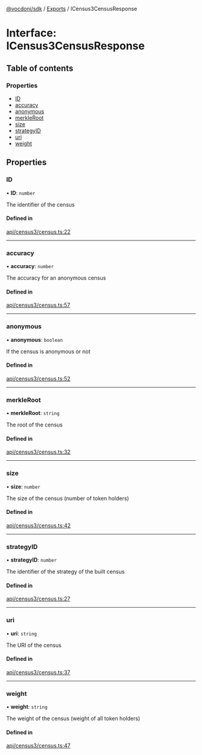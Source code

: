 [@vocdoni/sdk](/sdk) / [Exports](../modules.md) / ICensus3CensusResponse

# Interface: ICensus3CensusResponse

## Table of contents

### Properties

- [ID](ICensus3CensusResponse.md#id)
- [accuracy](ICensus3CensusResponse.md#accuracy)
- [anonymous](ICensus3CensusResponse.md#anonymous)
- [merkleRoot](ICensus3CensusResponse.md#merkleroot)
- [size](ICensus3CensusResponse.md#size)
- [strategyID](ICensus3CensusResponse.md#strategyid)
- [uri](ICensus3CensusResponse.md#uri)
- [weight](ICensus3CensusResponse.md#weight)

## Properties

### ID

• **ID**: `number`

The identifier of the census

#### Defined in

[api/census3/census.ts:22](https://github.com/vocdoni/vocdoni-sdk/blob/2c8c18a/src/api/census3/census.ts#L22)

___

### accuracy

• **accuracy**: `number`

The accuracy for an anonymous census

#### Defined in

[api/census3/census.ts:57](https://github.com/vocdoni/vocdoni-sdk/blob/2c8c18a/src/api/census3/census.ts#L57)

___

### anonymous

• **anonymous**: `boolean`

If the census is anonymous or not

#### Defined in

[api/census3/census.ts:52](https://github.com/vocdoni/vocdoni-sdk/blob/2c8c18a/src/api/census3/census.ts#L52)

___

### merkleRoot

• **merkleRoot**: `string`

The root of the census

#### Defined in

[api/census3/census.ts:32](https://github.com/vocdoni/vocdoni-sdk/blob/2c8c18a/src/api/census3/census.ts#L32)

___

### size

• **size**: `number`

The size of the census (number of token holders)

#### Defined in

[api/census3/census.ts:42](https://github.com/vocdoni/vocdoni-sdk/blob/2c8c18a/src/api/census3/census.ts#L42)

___

### strategyID

• **strategyID**: `number`

The identifier of the strategy of the built census

#### Defined in

[api/census3/census.ts:27](https://github.com/vocdoni/vocdoni-sdk/blob/2c8c18a/src/api/census3/census.ts#L27)

___

### uri

• **uri**: `string`

The URI of the census

#### Defined in

[api/census3/census.ts:37](https://github.com/vocdoni/vocdoni-sdk/blob/2c8c18a/src/api/census3/census.ts#L37)

___

### weight

• **weight**: `string`

The weight of the census (weight of all token holders)

#### Defined in

[api/census3/census.ts:47](https://github.com/vocdoni/vocdoni-sdk/blob/2c8c18a/src/api/census3/census.ts#L47)
